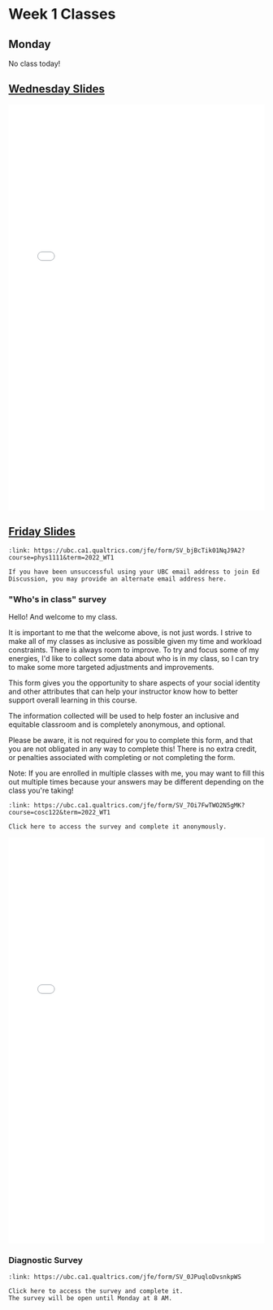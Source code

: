 # Week 1 Classes

## Monday

No class today!

## [Wednesday Slides](https://github.com/ubco-cmps/phys111_course/raw/main/files/Class01A.pdf)

<iframe src="../../Class01A.pdf" width="100%" height="800px" frameBorder="0"> </iframe>

## [Friday Slides](https://github.com/ubco-cmps/phys111_course/raw/main/files/Class01B.pdf)

```{card} Request an invite to Ed Discussion using a non-UBC email
:link: https://ubc.ca1.qualtrics.com/jfe/form/SV_bjBcTik01NqJ9A2?course=phys1111&term=2022_WT1

If you have been unsuccessful using your UBC email address to join Ed Discussion, you may provide an alternate email address here.
```

### "Who's in class" survey

Hello! And welcome to my class.

It is important to me that the welcome above, is not just words. I strive to make all of my classes as inclusive as possible given my time and workload constraints. There is always room to improve. To try and focus some of my energies, I'd like to collect some data about who is in my class, so I can try to make some more targeted adjustments and improvements.

This form gives you the opportunity to share aspects of your social identity and other attributes that can help your instructor know how to better support overall learning in this course.

The information collected will be used to help foster an inclusive and equitable classroom and is completely anonymous, and optional.

Please be aware, it is not required for you to complete this form, and that you are not obligated in any way to complete this! There is no extra credit, or penalties associated with completing or not completing the form.

Note: If you are enrolled in multiple classes with me, you may want to fill this out multiple times because your answers may be different depending on the class you're taking!

```{card} Who's in Class survey (anonymous)
:link: https://ubc.ca1.qualtrics.com/jfe/form/SV_7Oi7FwTWO2N5gMK?course=cosc122&term=2022_WT1

Click here to access the survey and complete it anonymously.
```

<iframe src="../../Class01B.pdf" width="100%" height="800px" frameBorder="0"> </iframe>

### Diagnostic Survey

```{card} Physics Diagnostic
:link: https://ubc.ca1.qualtrics.com/jfe/form/SV_0JPuqloDvsnkpWS

Click here to access the survey and complete it.
The survey will be open until Monday at 8 AM.
```